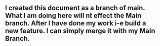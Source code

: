 ## I created this document as a branch of main. What I am doing here will nt effect the Main branch. After I have done my work i-e build a new feature. I can simply merge it with my Main Branch.
